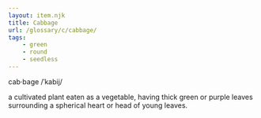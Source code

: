 ```yaml
---
layout: item.njk
title: Cabbage
url: /glossary/c/cabbage/
tags:
    - green
    - round
    - seedless
---
```


cab·bage
/ˈkabij/

a cultivated plant eaten as a vegetable, having thick green or purple leaves surrounding a spherical heart or head of young leaves.
